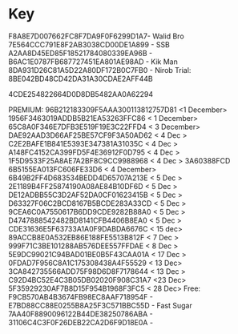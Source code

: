 # Key
F8A8E7D007662FC8F7DA9F0F6299D1A7- Walid Bro
7E564CCC791E8F2AB3038CD00DE1A899 - SSB
A2AA8D45ED85F18521784080339EA96B - <RONY VAI>
B6AC1E0787FB687727451EA801AE98AD - Kik Man
8DA931D26C81A5D22A80DF172B0C7FB0 - Nirob
Trial:
8BE042BD48CD42DA31A30CDAE2AFF44B

4CDE254822664D0D8DB5482AA0A62294 



PREMIUM:
96B212183309F5AAA300113812757D81 <1 December>
1956F3463019ADDB5B21EA53263FFC86 < 1 December>
65C8A0F346E7DFB3E519F19E3C22FFD4 < 3 December>
DAE92AAD3D66AF25BE57CF9F3A50AD62 < 4 Dec >
C2E2BAFE1B841E5393E347381A31035C < 4 Dec >
A148FC4152CA399FD5F4E36912F0D795 < 4 Dec >
1F5D9533F25A8AE7A2BF8C9CC9988968 < 4 Dec >
3A60388FCD 6B5155EA013FC606FE33D6 < 4 December>
6B49B2FF4D683534BEDD4D65707A213E < 5 Dec >
2E1189B4FF25874190A08AE84B10DF6D < 5 Dec >
DE12ADBB55C3D2AF52DA0CF01623415B < 5 Dec >
D63327F06C2BCD8167B5BCDE283A33CD < 5 Dec >
9CEA6C0A7550617B6DD9CDE9282B88A0 < 5 Dec >
D4747888542482BD8141CFB4406B8EA0 < 5 Dec >
CDE31636E5F63733A1A0F9DABDA6676C < 15 dec>
89ACCB8E0A532EB86E188FE5513B812F < 7 Dec > 
999F71C3BE101288AB576DEE557FFDAE < 8 Dec >
5E9DC99021C94BAD01BE0B5F43CAA01A < 17 Dec >
0FDAD7F956C8A1C175308438A4F55529 < 13 Dec>
3CA842735566ADD75F98D6D8F7178644 < 13 Dec >
C92D4BC52E4C3B05DB02020F908C31A7 <23 Dec>
5F35929230AF7B8D15F954B1968F3FC5 < 28 Dec>
Free:
F9CB570AB4B3674FB98EC8AAF718954F - <BABU>
E7BD88CC88E0255B8A25F3C571BBC55D - Fast Sugar
7AA40F8890096122B44DE38250786ABA - <Modarator>
31106C4C3F0F26DEB22CA2D6F9D18E0A - <ROCKY>
